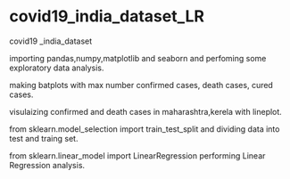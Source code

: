 # covid19_india_dataset_LR
covid19 _india_dataset

importing pandas,numpy,matplotlib and seaborn and perfoming some exploratory data analysis.

making batplots with max number confirmed cases, death cases, cured cases.

visulaizing confirmed and death cases in maharashtra,kerela with lineplot.

from sklearn.model_selection import train_test_split and dividing data into test and traing set.

from sklearn.linear_model import LinearRegression performing Linear Regression analysis.




